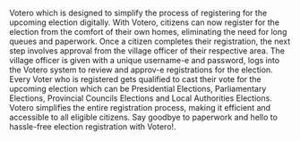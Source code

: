 Votero which is designed to simplify the process of registering for the upcoming election digitally. 
With Votero, citizens can now register for the election from the comfort of their own homes, 
eliminating the need for long queues and paperwork.
Once a citizen completes their registration, the next step involves approval from the village officer 
of their respective area. The village officer is given with a unique username-e and password, logs 
into the Votero system to review and approv-e registrations for the election.
Every Voter who is registered gets qualified to cast their vote for the upcoming election which can 
be Presidential Elections, Parliamentary Elections, Provincial Councils Elections and Local 
Authorities Elections. 
Votero simplifies the entire registration process, making it efficient and accessible to all eligible 
citizens. Say goodbye to paperwork and hello to hassle-free election registration with Votero!.
